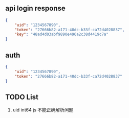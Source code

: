 ## api login response

```json
{
    "uid": "1234567890",
    "token": "27666b82-a171-40dc-b33f-ca72d4028837",
    "key": "48ad4d03abf9890e496a2c38d4419c7a"
}
```

## auth

```json
{
    "uid": "1234567890",
    "token": "27666b82-a171-40dc-b33f-ca72d4028837"
}
```

## TODO List
1. uid int64 js 不能正确解析问题
